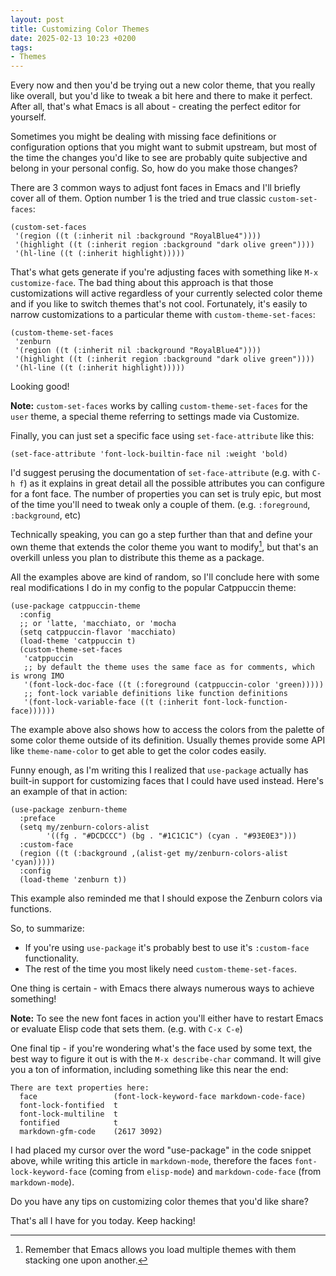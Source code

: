 ```yaml
---
layout: post
title: Customizing Color Themes
date: 2025-02-13 10:23 +0200
tags:
- Themes
---
```


Every now and then you'd be trying out a new color theme, that you really like overall, but you'd
like to tweak a bit here and there to make it perfect. After all, that's what Emacs
is all about - creating the perfect editor for yourself.

Sometimes you might be dealing with missing face definitions or configuration
options that you might want to submit upstream, but most of the time the changes
you'd like to see are probably quite subjective and belong in your personal
config. So, how do you make those changes?

There are 3 common ways to adjust font faces in Emacs and I'll briefly cover all
of them. Option number 1 is the tried and true classic `custom-set-faces`:


``` emacs-lisp
(custom-set-faces
 '(region ((t (:inherit nil :background "RoyalBlue4"))))
 '(highlight ((t (:inherit region :background "dark olive green"))))
 '(hl-line ((t (:inherit highlight)))))
```

That's what gets generate if you're adjusting faces with something like `M-x customize-face`.
The bad thing about this approach is that those customizations will active regardless of your
currently selected color theme and if you like to switch themes that's not cool. Fortunately, it's
easily to narrow customizations to a particular theme with `custom-theme-set-faces`:

``` emacs-lisp
(custom-theme-set-faces
 'zenburn
 '(region ((t (:inherit nil :background "RoyalBlue4"))))
 '(highlight ((t (:inherit region :background "dark olive green"))))
 '(hl-line ((t (:inherit highlight)))))
```

Looking good!

**Note:** `custom-set-faces` works by calling `custom-theme-set-faces` for the `user`
theme, a special theme referring to settings made via Customize.

Finally, you can just set a specific face using `set-face-attribute` like this:

``` emacs-lisp
(set-face-attribute 'font-lock-builtin-face nil :weight 'bold)
```

I'd suggest perusing the documentation of `set-face-attribute` (e.g. with `C-h f`)
as it explains in great detail all the possible attributes you can configure
for a font face. The number of properties you can set is truly epic, but most of
the time you'll need to tweak only a couple of them. (e.g. `:foreground`, `:background`, etc)

Technically speaking, you can go a step further than that and define your own theme
that extends the color theme you want to modify[^1], but that's an overkill unless you
plan to distribute this theme as a package.

All the examples above are kind of random, so I'll conclude here with some real modifications
I do in my config to the popular Catppuccin theme:

``` emacs-lisp
(use-package catppuccin-theme
  :config
  ;; or 'latte, 'macchiato, or 'mocha
  (setq catppuccin-flavor 'macchiato)
  (load-theme 'catppuccin t)
  (custom-theme-set-faces
   'catppuccin
   ;; by default the theme uses the same face as for comments, which is wrong IMO
   '(font-lock-doc-face ((t (:foreground (catppuccin-color 'green)))))
   ;; font-lock variable definitions like function definitions
   '(font-lock-variable-face ((t (:inherit font-lock-function-face))))))
```

The example above also shows how to access the colors from the palette of some color theme
outside of its definition. Usually themes provide some API like `theme-name-color` to
get able to get the color codes easily.

Funny enough, as I'm writing this I realized that `use-package` actually has built-in
support for customizing faces that I could have used instead. Here's an example of that
in action:

``` emacs-lisp
(use-package zenburn-theme
  :preface
  (setq my/zenburn-colors-alist
        '((fg . "#DCDCCC") (bg . "#1C1C1C") (cyan . "#93E0E3")))
  :custom-face
  (region ((t (:background ,(alist-get my/zenburn-colors-alist 'cyan)))))
  :config
  (load-theme 'zenburn t))
```

This example also reminded me that I should expose the Zenburn colors via functions.

So, to summarize:

- If you're using `use-package` it's probably best to use it's `:custom-face` functionality.
- The rest of the time you most likely need `custom-theme-set-faces`.

One thing is certain - with Emacs there always numerous ways to achieve something!

**Note:** To see the new font faces in action you'll either have to restart Emacs or
evaluate Elisp code that sets them. (e.g. with `C-x C-e`)

One final tip - if you're wondering what's the face used by some text, the best
way to figure it out is with the `M-x describe-char` command. It will give you a ton of
information, including something like this near the end:

```
There are text properties here:
  face                 (font-lock-keyword-face markdown-code-face)
  font-lock-fontified  t
  font-lock-multiline  t
  fontified            t
  markdown-gfm-code    (2617 3092)
```

I had placed my cursor over the word "use-package" in the code snippet above, while writing
this article in `markdown-mode`, therefore the faces `font-lock-keyword-face` (coming from `elisp-mode`)
and `markdown-code-face` (from `markdown-mode`).

Do you have any tips on customizing color themes that you'd like share?

That's all I have for you today. Keep hacking!

[^1]: Remember that Emacs allows you load multiple themes with them stacking one upon another.
